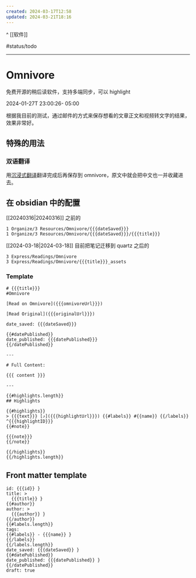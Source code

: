 ```yaml
---
created: 2024-03-17T12:58
updated: 2024-03-21T18:16
---
```

^ [[软件]] 

#status/todo

---

# Omnivore

免费开源的稍后读软件，支持多端同步，可以 highlight 

2024-01-27T 23:00:26- 05:00

根据我目前的测试，通过邮件的方式来保存想看的文章正文和视频转文字的结果，效果非常好。

## 特殊的用法

### 双语翻译 

用[沉浸式翻译](https://immersivetranslate.com/?force=1)翻译完成后再保存到 omnivore，原文中就会把中文也一并收藏进去。

## 在 obsidian 中的配置 

[[20240316|20240316]] 之前的

```
1 Organize/3 Resources/Omnivore/{{{dateSaved}}} 
1 Organize/3 Resources/Omnivore/{{{dateSaved}}}/{{{title}}}
```

[[2024-03-18|2024-03-18]] 目前把笔记迁移到 quartz 之后的

```
3 Express/Readings/Omnivore
3 Express/Readings/Omnivore/{{{title}}}_assets
```

### Template 

```
# {{{title}}}
#Omnivore

[Read on Omnivore]({{{omnivoreUrl}}})

[Read Original]({{{originalUrl}}})

date_saved: {{{dateSaved}}}

{{#datePublished}}
date_published: {{{datePublished}}}
{{/datePublished}}

--- 

# Full Content: 

{{{ content }}}

---

{{#highlights.length}}
## Highlights

{{#highlights}}
> {{{text}}} [⤴️]({{{highlightUrl}}}) {{#labels}} #{{name}} {{/labels}} ^{{{highlightID}}}
{{#note}}

{{{note}}}
{{/note}}

{{/highlights}}
{{/highlights.length}}

```

## Front matter template 

```
id: {{{id}} }
title: >
  {{{title}} }
{{#author}}
author: >
  {{{author}} }
{{/author}}
{{#labels.length}}
tags:
{{#labels}} - {{{name}} }
{{/labels}}
{{/labels.length}}
date_saved: {{{dateSaved}} }
{{#datePublished}}
date_published: {{{datePublished}} }
{{/datePublished}}
draft: true

```


